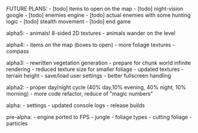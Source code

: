 FUTURE PLANS:
    - [todo] items to open on the map
    - [todo] night-vision google
    - [todo] enemies engine
    - [todo] actual enemies with some hunting logic
    - [todo] stealth movement
    - [todo] end game

alpha5:
    - animals! 8-sided 2D textures
    - animals wander on the level

alpha4:
    - items on the map (boxes to open)
    - more foliage textures
    - compass

alpha3:
    - rewritten vegetation generation
    - prepare for chunk world infinite rendering
    - reduced texture size for smaller foliage
    - updated textures
    - terrain height
    - save/load user settings
    - better fullscreen handling

alpha2:
    - proper day/night cycle (40% day,10% evening, 40% night, 10% morning)
    - more code refactor, reduce of "magic numbers"

alpha:
    - settings
    - updated console logs
    - release builds

pre-alpha:
    - engine ported to FPS
    - jungle
    - foliage types
    - cutting foliage
    - particles